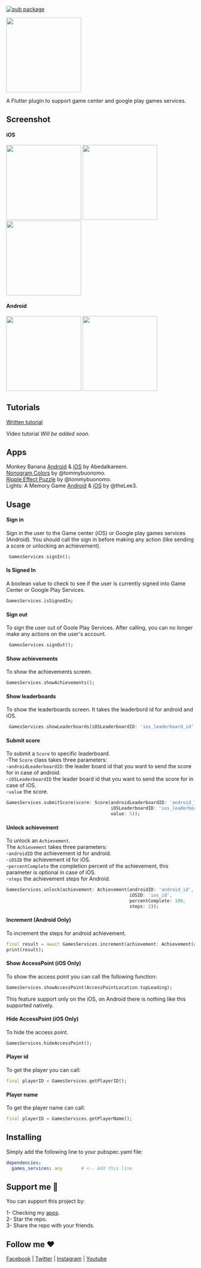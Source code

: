 [![pub package](https://img.shields.io/pub/v/games_services.svg)](https://pub.dartlang.org/packages/games_services)

<img src="https://github.com/Abedalkareem/games_services/raw/master/logo.png" width="200"/>

A Flutter plugin to support game center and google play games services.  

## Screenshot  
#### iOS  
<img src="https://raw.githubusercontent.com/Abedalkareem/games_services/master/screenshots/screenshot1.png" width="200"/> <img src="https://raw.githubusercontent.com/Abedalkareem/games_services/master/screenshots/screenshot2.png" width="200"/> <img src="https://raw.githubusercontent.com/Abedalkareem/games_services/master/screenshots/screenshot3.png" width="200"/>  
#### Android  
<img src="https://raw.githubusercontent.com/Abedalkareem/games_services/master/screenshots/screenshot4.png" width="200"/> <img src="https://raw.githubusercontent.com/Abedalkareem/games_services/master/screenshots/screenshot5.png" width="200"/>  

## Tutorials  

[Written tutorial](https://bit.ly/2yv1C00)  

Video tutorial
*Will be added soon.*  

## Apps  

Monkey Banana [Android](https://play.google.com/store/apps/details?id=com.jostudio.monkeybanana) & [iOS](https://apps.apple.com/gm/app/id1514479049) by Abedalkareem.  
[Nonogram Colors](https://play.google.com/store/apps/details?id=com.tbuonomo.nonogramcolordot) by @tommybuonomo.  
[Ripple Effect Puzzle](https://play.google.com/store/apps/details?id=com.tbuonomo.rippleeffectpuzzle) by @tommybuonomo.  
Lights: A Memory Game [Android](https://play.google.com/store/apps/details?id=us.leephillips.lights) & [iOS](https://apps.apple.com/us/app/lights-a-memory-game/id1580230611) by @theLee3.  


## Usage  
#### Sign in  
Sign in the user to the Game center (iOS) or Google play games services (Android). You should call the sign in before making any action (like sending a score or unlocking an achievement).  
``` dart
 GamesServices.signIn();
```  

#### Is Signed In
A boolean value to check to see if the user is currently signed into Game Center or Google Play Services.  

```dart
GamesServices.isSignedIn;
```  

#### Sign out  
To sign the user out of Goole Play Services. After calling, you can no longer make any actions on the user's account.  

``` dart
 GamesServices.signOut();
```  

#### Show achievements
To show the achievements screen.  
``` dart
GamesServices.showAchievements();
```  

#### Show leaderboards
To show the leaderboards screen. It takes the leaderbord id for android and iOS.  
``` dart
 GamesServices.showLeaderboards(iOSLeaderboardID: 'ios_leaderboard_id', androidLeaderboardID: 'android_leaderboard_id');
```   

#### Submit score  
To submit a ```Score``` to specific leaderboard.  
-The ```Score``` class takes three parameters:  
-```androidLeaderboardID```: the leader board id that you want to send the score for in case of android.  
-```iOSLeaderboardID``` the leader board id that you want to send the score for in case of iOS.  
-```value``` the score.  

``` dart
GamesServices.submitScore(score: Score(androidLeaderboardID: 'android_leaderboard_id',
                                       iOSLeaderboardID: 'ios_leaderboard_id',
                                       value: 5));
```  

#### Unlock achievement  
To unlock an ```Achievement```.  
The ```Achievement``` takes three parameters:  
-```androidID``` the achievement id for android.  
-```iOSID``` the achievement id for iOS.  
-```percentComplete``` the completion percent of the achievement, this parameter is optional in case of iOS.  
-```steps``` the achievement steps for Android.

``` dart
GamesServices.unlock(achievement: Achievement(androidID: 'android_id',
                                              iOSID: 'ios_id',
                                              percentComplete: 100,
                                              steps: 2)); 
```  

#### Increment (Android Only)  
To increment the steps for android achievement.

```dart
final result = await GamesServices.increment(achievement: Achievement(androidID: 'android_id', steps: 50));
print(result);
```  

#### Show AccessPoint (iOS Only)  
To show the access point you can call the following function:  

```dart
GamesServices.showAccessPoint(AccessPointLocation.topLeading);
```  

This feature support only on the iOS, on Android there is nothing like this supported natively.  

#### Hide AccessPoint (iOS Only)  
To hide the access point.

```dart
GamesServices.hideAccessPoint();
```  

#### Player id  
To get the player you can call:

```dart
final playerID = GamesServices.getPlayerID();
```

#### Player name  
To get the player name can call:

```dart
final playerID = GamesServices.getPlayerName();
```

## Installing  
Simply add the following line to your pubspec.yaml file:  
``` yaml
dependencies:
  games_services: any       # <-- Add this line
```

## Support me 🚀  

You can support this project by:  

1- Checking my [apps](https://apps.apple.com/us/developer/id928910207).  
2- Star the repo.  
3- Share the repo with your friends.  

## Follow me ❤️  

[Facebook](https://www.facebook.com/Abedalkareem.Omreyh/) | [Twitter](http://twitter.com/abedalkareemomr) | [Instagram](http://instagram.com/abedalkareemomreyh/) | [Youtube](https://www.youtube.com/user/AbedalkareemOmreyh)
